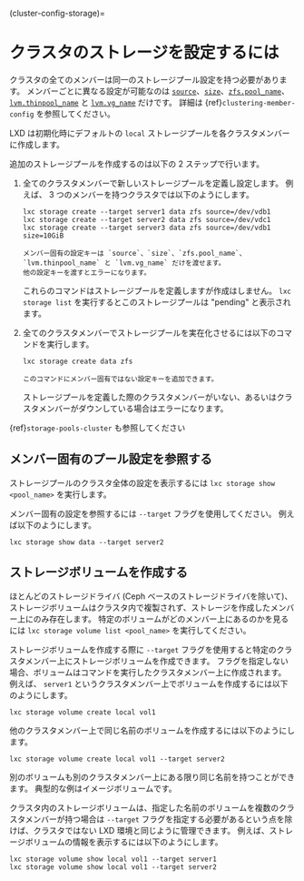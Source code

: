 (cluster-config-storage)=
# クラスタのストレージを設定するには

クラスタの全てのメンバーは同一のストレージプール設定を持つ必要があります。
メンバーごとに異なる設定が可能なのは [`source`](storage-drivers)、[`size`](storage-drivers)、[`zfs.pool_name`](storage-zfs-pool-config)、[`lvm.thinpool_name`](storage-lvm-pool-config) と [`lvm.vg_name`](storage-lvm-pool-config) だけです。
詳細は {ref}`clustering-member-config` を参照してください。

LXD は初期化時にデフォルトの `local` ストレージプールを各クラスタメンバーに作成します。

追加のストレージプールを作成するのは以下の 2 ステップで行います。

1. 全てのクラスタメンバーで新しいストレージプールを定義し設定します。
   例えば、 3 つのメンバーを持つクラスタでは以下のようにします。

       lxc storage create --target server1 data zfs source=/dev/vdb1
       lxc storage create --target server2 data zfs source=/dev/vdc1
       lxc storage create --target server3 data zfs source=/dev/vdb1 size=10GiB

   ```{note}
   メンバー固有の設定キーは `source`、`size`、`zfs.pool_name`、`lvm.thinpool_name` と `lvm.vg_name` だけを渡せます。
   他の設定キーを渡すとエラーになります。
   ```

   これらのコマンドはストレージプールを定義しますが作成はしません。
   `lxc storage list` を実行するとこのストレージプールは "pending" と表示されます。
1. 全てのクラスタメンバーでストレージプールを実在化させるには以下のコマンドを実行します。

       lxc storage create data zfs

   ```{note}
   このコマンドにメンバー固有ではない設定キーを追加できます。
   ```

   ストレージプールを定義した際のクラスタメンバーがいない、あるいはクラスタメンバーがダウンしている場合はエラーになります。

{ref}`storage-pools-cluster` も参照してください

## メンバー固有のプール設定を参照する

ストレージプールのクラスタ全体の設定を表示するには `lxc storage show <pool_name>` を実行します。

メンバー固有の設定を参照するには `--target` フラグを使用してください。
例えば以下のようにします。

    lxc storage show data --target server2

## ストレージボリュームを作成する

ほとんどのストレージドライバ (Ceph ベースのストレージドライバを除いて)、ストレージボリュームはクラスタ内で複製されず、ストレージを作成したメンバー上にのみ存在します。
特定のボリュームがどのメンバー上にあるのかを見るには `lxc storage volume list <pool_name>` を実行してください。

ストレージボリュームを作成する際に `--target` フラグを使用すると特定のクラスタメンバー上にストレージボリュームを作成できます。
フラグを指定しない場合、ボリュームはコマンドを実行したクラスタメンバー上に作成されます。
例えば、 `server1` というクラスタメンバー上でボリュームを作成するには以下のようにします。

    lxc storage volume create local vol1

他のクラスタメンバー上で同じ名前のボリュームを作成するには以下のようにします。

    lxc storage volume create local vol1 --target server2

別のボリュームも別のクラスタメンバー上にある限り同じ名前を持つことができます。
典型的な例はイメージボリュームです。

クラスタ内のストレージボリュームは、指定した名前のボリュームを複数のクラスタメンバーが持つ場合は `--target` フラグを指定する必要があるという点を除けば、クラスタではない LXD 環境と同じように管理できます。
例えば、ストレージボリュームの情報を表示するには以下のようにします。

    lxc storage volume show local vol1 --target server1
    lxc storage volume show local vol1 --target server2
